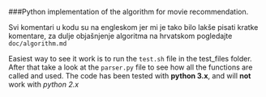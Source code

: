 ###Python implementation of the algorithm for movie recommendation.

Svi komentari u kodu su na engleskom jer mi je tako bilo lakše pisati kratke komentare, za dulje objašnjenje algoritma na hrvatskom pogledajte `doc/algorithm.md`

Easiest way to see it work is to run the `test.sh` file in the test_files folder.
After that take a look at the `parser.py` file to see how all the functions are called and used.
The code has been tested with **python 3.x**, and will **not** work with *python 2.x*